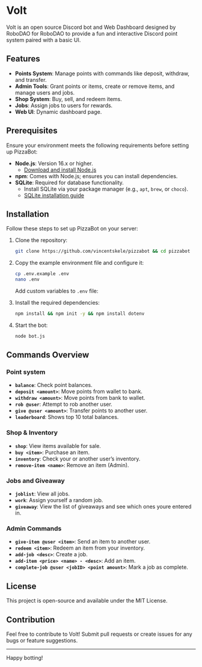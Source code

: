 # Volt

Volt is an open source Discord bot and Web Dashboard designed by RoboDAO for RoboDAO to provide a fun and interactive Discord point system paired with a basic UI.

## Features
- **Points System**: Manage points with commands like deposit, withdraw, and transfer.
- **Admin Tools**: Grant points or items, create or remove items, and manage users and jobs.
- **Shop System**: Buy, sell, and redeem items.
- **Jobs**: Assign jobs to users for rewards.
- **Web UI**: Dynamic dashboard page.

## Prerequisites
Ensure your environment meets the following requirements before setting up PizzaBot:

- **Node.js**: Version 16.x or higher.
  - [Download and install Node.js](https://nodejs.org/)
- **npm**: Comes with Node.js; ensures you can install dependencies.
- **SQLite**: Required for database functionality.
  - Install SQLite via your package manager (e.g., `apt`, `brew`, or `choco`).
  - [SQLite installation guide](https://www.sqlite.org/download.html)

## Installation
Follow these steps to set up PizzaBot on your server:

1. Clone the repository:
   ```bash
   git clone https://github.com/vincentskele/pizzabot && cd pizzabot
   ```

2. Copy the example environment file and configure it:
   ```bash
   cp .env.example .env
   nano .env
   ```
   Add custom variables to `.env` file:


3. Install the required dependencies:
   ```bash
   npm install && npm init -y && npm install dotenv
   ``` 
   
4. Start the bot:
   ```bash
   node bot.js
   ```

## Commands Overview

### Point system
- **`balance`**: Check point balances.
- **`deposit <amount>`**: Move points from wallet to bank.
- **`withdraw <amount>`**: Move points from bank to wallet.
- **`rob @user`**: Attempt to rob another user.
- **`give @user <amount>`**: Transfer points to another user.
- **`leaderboard`**: Shows top 10 total balances.

### Shop & Inventory
- **`shop`**: View items available for sale.
- **`buy <item>`**: Purchase an item.
- **`inventory`**: Check your or another user’s inventory.
- **`remove-item <name>`**: Remove an item (Admin).

### Jobs and Giveaway
- **`joblist`**: View all jobs.
- **`work`**: Assign yourself a random job.
- **`giveaway`**: View the list of giveaways and see which ones youre entered in.

### Admin Commands
- **`give-item @user <item>`**: Send an item to another user.
- **`redeem <item>`**: Redeem an item from your inventory.
- **`add-job <desc>`**: Create a job.
- **`add-item <price> <name> - <desc>`**: Add an item.
- **`complete-job @user <jobID> <point amount>`**: Mark a job as complete.

## License
This project is open-source and available under the MIT License.

## Contribution
Feel free to contribute to Volt! Submit pull requests or create issues for any bugs or feature suggestions.

---
Happy botting!


